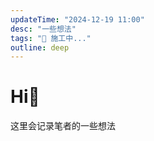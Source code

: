 ```yaml
---
updateTime: "2024-12-19 11:00"
desc: "一些想法"
tags: "🚧 施工中..."
outline: deep
---
```


# Hi👋



这里会记录笔者的一些想法